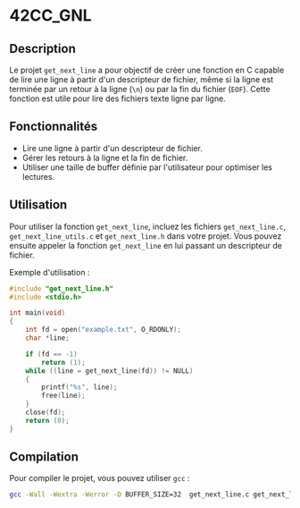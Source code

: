 # 42CC_GNL

## Description

Le projet `get_next_line` a pour objectif de créer une fonction en C capable de lire une ligne à partir d'un descripteur de fichier, même si la ligne est terminée par un retour à la ligne (`\n`) ou par la fin du fichier (`EOF`). Cette fonction est utile pour lire des fichiers texte ligne par ligne.

## Fonctionnalités

- Lire une ligne à partir d'un descripteur de fichier.
- Gérer les retours à la ligne et la fin de fichier.
- Utiliser une taille de buffer définie par l'utilisateur pour optimiser les lectures.

## Utilisation

Pour utiliser la fonction `get_next_line`, incluez les fichiers `get_next_line.c`, `get_next_line_utils.c` et `get_next_line.h` dans votre projet. Vous pouvez ensuite appeler la fonction `get_next_line` en lui passant un descripteur de fichier.

Exemple d'utilisation :

```c
#include "get_next_line.h"
#include <stdio.h>

int main(void)
{
    int fd = open("example.txt", O_RDONLY);
    char *line;

    if (fd == -1)
        return (1);
    while ((line = get_next_line(fd)) != NULL)
    {
        printf("%s", line);
        free(line);
    }
    close(fd);
    return (0);
}
```

## Compilation

Pour compiler le projet, vous pouvez utiliser `gcc` :

```sh
gcc -Wall -Wextra -Werror -D BUFFER_SIZE=32  get_next_line.c get_next_line_utils.c -o get_next_line
```